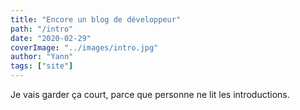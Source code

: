 ```yaml
---
title: "Encore un blog de développeur"
path: "/intro"
date: "2020-02-29"
coverImage: "../images/intro.jpg"
author: "Yann"
tags: ["site"]
---
```

Je vais garder ça court, parce que personne ne lit les introductions.
